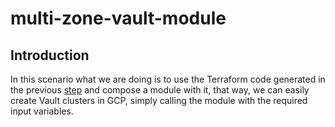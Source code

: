 

# multi-zone-vault-module

## Introduction

In this scenario what we are doing is to use the Terraform code generated in the previous [step](https://github.com/jm-merchan/GCP_Playground/tree/master/1_Cloud_Compute_Vault/multi-zone-vault) and compose a module with it, that way, we can easily create Vault clusters in GCP, simply calling the module with the required input variables.


<!-- BEGIN_AUTOMATED_TF_DOCS_BLOCK -->

<!-- END_AUTOMATED_TF_DOCS_BLOCK -->
